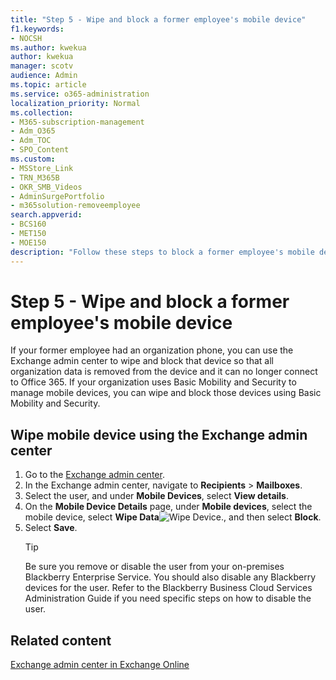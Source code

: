 ```yaml
---
title: "Step 5 - Wipe and block a former employee's mobile device"
f1.keywords:
- NOCSH
ms.author: kwekua
author: kwekua
manager: scotv
audience: Admin
ms.topic: article
ms.service: o365-administration
localization_priority: Normal
ms.collection: 
- M365-subscription-management
- Adm_O365
- Adm_TOC
- SPO_Content
ms.custom:
- MSStore_Link
- TRN_M365B
- OKR_SMB_Videos
- AdminSurgePortfolio
- m365solution-removeemployee
search.appverid:
- BCS160
- MET150
- MOE150
description: "Follow these steps to block a former employee's mobile device access."
---
```


# Step 5 - Wipe and block a former employee's mobile device

If your former employee had an organization phone, you can use the Exchange admin center to wipe and block that device so that all organization data is removed from the device and it can no longer connect to Office 365. If your organization uses Basic Mobility and Security to manage mobile devices, you can wipe and block those devices using Basic Mobility and Security.

## Wipe mobile device using the Exchange admin center

1. Go to the <a href="https://go.microsoft.com/fwlink/p/?linkid=2059104" target="_blank">Exchange admin center</a>.
2. In the Exchange admin center, navigate to **Recipients** \> **Mailboxes**.
3. Select the user, and under **Mobile Devices**, select **View details**.
4. On the **Mobile Device Details** page, under **Mobile devices**, select the mobile device, select **Wipe Data**![Wipe Device.](../../media/1c113a36-53cb-4974-884f-3ecd9535506e.png), and then select **Block**.
5. Select **Save**.
   > [!TIP]
   > Be sure you remove or disable the user from your on-premises Blackberry Enterprise Service. You should also disable any Blackberry devices for the user. Refer to the Blackberry Business Cloud Services Administration Guide if you need specific steps on how to disable the user.

## Related content

[Exchange admin center in Exchange Online](/exchange/exchange-admin-center)
